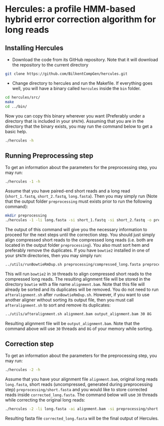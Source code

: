 # Hercules: a profile HMM-based hybrid error correction algorithm for long reads

## Installing Hercules

* Download the code from its GitHub repository. Note that it will download the repository to the current directory

```bash
git clone https://github.com/BilkentCompGen/hercules.git
```
*  Change directory to hercules and run the Makefile. If everything goes well, you will have a binary called `hercules` inside the `bin` folder.

```bash
cd hercules/src/
make
cd ../bin/
```
Now you can copy this binary wherever you want (Preferably under a directory that is included in your `$PATH`). Assuming that you are in the directory that the binary exists, you may run the command below to get a basic help.

```bash
./hercules -h
```

## Running Preprocessing step

To get an information about the parameters for the preprocessing step, you may run:

```bash
./hercules -1 -h
```
Assume that you have paired-end short reads and a long read (`short_1.fastq`, `short_2.fastq`, `long.fasta`). Then you may simply run (Note that the output folder `preprocessing` must exists prior to run the following command):

```bash
mkdir preprocessing
./hercules -1 -li long.fasta -si short_1.fastq -si short_2.fastq -o preprocessing/
```
The output of this command will give you the necessary information to proceed for the next steps until the correction step. You should just simply align compressed short reads to the compressed long reads (i.e. both are located in the output folder `preprocessing`). You also must sort hem and preferably remove the duplicates. If you have `bowtie2` installed in one of your `$PATH` directories, then you may simply run:

```bash
../utils/runBowtieRmDup.sh preprocessing/compressed_long.fasta preprocessing/compressed_short.fasta bowtie 30
```
This will run `bowtie2` in `30` threads to align compressed short reads to the compressed long reads. The resulting alignment file will be stored in the directory `bowtie` with a file name `alignment.bam`. Note that this file will already be sorted and its duplicates will be removed. You do not need to run `afteralignment.sh` after `runBowtieRmDup.sh`. However, if you want to use another aligner without sorting its output file, then you must call `afteralignment.sh` to sort and remove its duplicates:

```bash
../utils/afteralignment.sh alignment.bam output_alignment.bam 30 8G
```
Resulting alignment file will be `output_alignment.bam`. Note that the command above will use `30` threads and `8G` of your memory while sorting.

## Correction step

To get an information about the parameters for the preprocessing step, you may run:

```bash
./hercules -2 -h
```
Assume that you have your alignment file `alignment.bam`, original long reads `long.fasta`, short reads (uncompressed, generated during preprocessing step) `preprocessing/short.fasta` and you would like to store corrected reads inside `corrected_long.fasta`. The command below will use `30` threads while correcting the original long reads:

```bash
./hercules -2 -li long.fasta -ai alignment.bam -si preprocessing/short.fasta -t 30 -o corrected_long.fasta
```
Resulting fasta file `corrected_long.fasta` will be the final output of Hercules.
